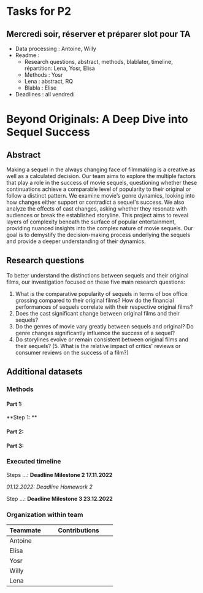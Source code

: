 # Tasks for P2
## Mercredi soir, réserver et préparer slot pour TA
- Data processing : Antoine, Willy
- Readme :
  - Research questions, abstract, methods, blablater, timeline, répartition: Lena, Yosr, Elisa
  - Methods : Yosr
  - Lena : abstract, RQ
  - Blabla : Elise
- Deadlines : all vendredi  

# Beyond Originals: A Deep Dive into Sequel Success

## Abstract

Making a sequel in the always changing face of filmmaking is a creative as well as a calculated decision. Our team aims to explore the multiple factors that play a role in the success of movie sequels, questioning whether these continuations achieve a comparable level of popularity to their original or follow a distinct pattern. 
We examine movie’s genre dynamics, looking into how changes either support or contradict a sequel's success. We also analyze the effects of cast changes, asking whether they resonate with audiences or break the established storyline. 
This project aims to reveal layers of complexity beneath the surface of popular entertainment, providing nuanced insights into the complex nature of movie sequels. Our goal is to demystify the decision-making process underlying the sequels and provide a deeper understanding of their dynamics.

## Research questions

To better understand the distinctions between sequels and their original films, our investigation focused on these five main research questions:

1. What is the comparative popularity of sequels in terms of box office grossing compared to their original films? How do the financial performances of sequels correlate with their respective original films?
2. Does the cast significant change between original films and their sequels?
3. Do the genres of movie vary greatly between sequels and original? Do genre changes significantly influence the success of a sequel?
4. Do storylines evolve or remain consistent between original films and their sequels?
(5. What is the relative impact of critics' reviews or consumer reviews on the success of a film?)

## Additional datasets

### Methods

#### Part 1: 

**Step 1: ** 

#### Part 2:

#### Part 3: 


### Executed timeline

Steps ...: **Deadline Milestone 2 17.11.2022**

*01.12.2022: Deadline Homework 2*

Step ...: **Deadline Milestone 3 23.12.2022**

### Organization within team

<table class="tg" style="table-layout: fixed; width: 342px">
<colgroup>
<col style="width: 16px">
<col style="width: 180px">
</colgroup>
<thead>
  <tr>
    <th class="tg-0lax">Teammate</th>
    <th class="tg-0lax">Contributions</th>
  </tr>
</thead>
<tbody>
  <tr>
    <td class="tg-0lax">Antoine </td>
    <td class="tg-0lax"> 
  </tr>
  <tr>
    <td class="tg-0lax">Elisa </td>
    <td class="tg-0lax"> 
  </tr>
  <tr>
    <td class="tg-0lax">Yosr</td>
    <td class="tg-0lax"> 
  </tr>
  <tr>
    <td class="tg-0lax">Willy</td>
    <td class="tg-0lax"> 
  </tr>
  <tr>
    <td class="tg-0lax">Lena</td>
    <td class="tg-0lax">
  </tr>
</tbody>
</table>
